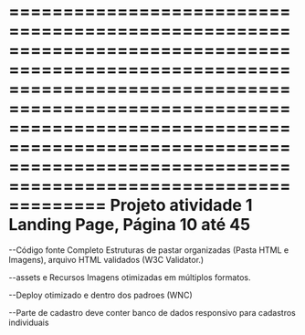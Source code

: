 =============================================================================================================================================================================================================================================================================
Projeto atividade 1
Landing Page, Página 10 até 45
==============================================================================================================================================================================================================================================================================
--Código fonte Completo
 Estruturas de pastar organizadas (Pasta HTML e Imagens), arquivo HTML validados (W3C Validator.)

--assets e Recursos
Imagens otimizadas em múltiplos formatos.

--Deploy otimizado e dentro dos padroes (WNC)

--Parte de cadastro deve conter banco de dados responsivo para cadastros individuais
